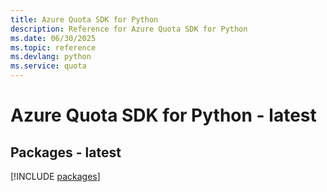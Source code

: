 ```yaml
---
title: Azure Quota SDK for Python
description: Reference for Azure Quota SDK for Python
ms.date: 06/30/2025
ms.topic: reference
ms.devlang: python
ms.service: quota
---
```

# Azure Quota SDK for Python - latest
## Packages - latest
[!INCLUDE [packages](quota-index.md)]